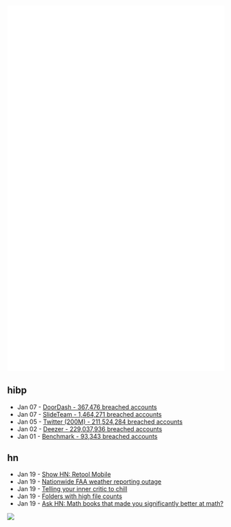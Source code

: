 ![Metrics](https://raw.githubusercontent.com/phixion/phixion/master/metrics.svg)

## hibp

<!--
for https://github.com/phixion/phixion/blob/main/.github/workflows/feeds.yml
-->
<!--START_SECTION:haveibeenpwnd-->
- Jan 07 - [DoorDash - 367,476 breached accounts](https://haveibeenpwned.com/PwnedWebsites#DoorDash)
- Jan 07 - [SlideTeam - 1,464,271 breached accounts](https://haveibeenpwned.com/PwnedWebsites#SlideTeam)
- Jan 05 - [Twitter (200M) - 211,524,284 breached accounts](https://haveibeenpwned.com/PwnedWebsites#Twitter200M)
- Jan 02 - [Deezer - 229,037,936 breached accounts](https://haveibeenpwned.com/PwnedWebsites#Deezer)
- Jan 01 - [Benchmark - 93,343 breached accounts](https://haveibeenpwned.com/PwnedWebsites#Benchmark)
<!--END_SECTION:haveibeenpwnd-->

## hn

<!--
for https://github.com/phixion/phixion/blob/main/.github/workflows/feeds.yml
-->
<!--START_SECTION:hn-->
- Jan 19 - [Show HN: Retool Mobile](https://retool.com/products/mobile)
- Jan 19 - [Nationwide FAA weather reporting outage](https://www.nco.ncep.noaa.gov/status/messages/)
- Jan 19 - [Telling your inner critic to chill](https://www.radiatedaily.com/telling-your-inner-critic-to-chill/)
- Jan 19 - [Folders with high file counts](https://bombich.com/blog/2023/01/18/folders-high-file-counts)
- Jan 19 - [Ask HN: Math books that made you significantly better at math?](https://news.ycombinator.com/item?id=34439828)
<!--END_SECTION:hn-->

<!--
for https://yhype.me
-->
![](https://hit.yhype.me/github/profile?user_id=13013670)
